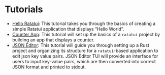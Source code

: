# Tutorials

* [Hello Ratatui](./hello-ratatui/): This tutorial takes you through the basics of creating a simple
  Ratatui application that displays “Hello World”.
* [Counter App](./counter-app/): This tutorial will set up the basics of a `ratatui` project by
  building an app that displays a counter.
* [JSON Editor](./json-editor/): This tutorial will guide you through setting up a Rust project and
  organizing its structure for a `ratatui`-based application to edit json key value pairs. JSON
  Editor TUI will provide an interface for users to input key-value pairs, which are then converted
  into correct JSON format and printed to stdout.